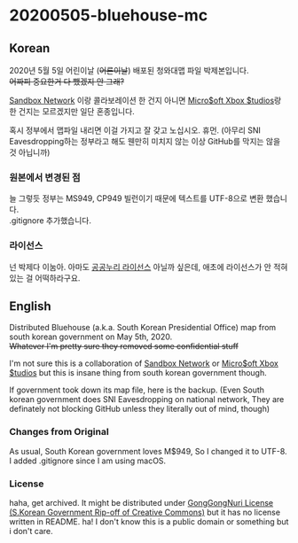 # 20200505-bluehouse-mc

## Korean

2020년 5월 5일 어린이날 (~~어른이날~~) 배포된 청와대맵 파일 박제본입니다.  
~~어짜피 중요한거 다 뺐겠지 안 그래?~~  
  
[Sandbox Network](https://sandboxnetwork.net) 이랑 콜라보레이션 한 건지 아니면 [Micro$oft Xbox $tudios](https://www.xbox.com/en-US/xbox-game-studios)랑 한 건지는 모르겠지만 일단 혼종입니다.  
  
혹시 정부에서 맵파일 내리면 이걸 가지고 잘 갖고 노십시오. 휴먼. (아무리 SNI Eavesdropping하는 정부라고 해도 웬만히 미치지 않는 이상 GitHub를 막지는 않을 것 아닙니까)  

### 원본에서 변경된 점
늘 그렇듯 정부는 MS949, CP949 빌런이기 때문에 텍스트를 UTF-8으로 변환 했습니다.  
.gitignore 추가했습니다.  

### 라이선스
넌 박제다 이눔아. 아마도 [공공누리 라이선스](https://www.kogl.or.kr/info/introduce.do) 아닐까 싶은데, 애초에 라이선스가 안 적혀있는 걸 어떡하라구요.

## English

Distributed Bluehouse (a.k.a. South Korean Presidential Office) map from south korean government on May 5th, 2020.  
~~Whatever I'm pretty sure they removed some confidential stuff~~  

I'm not sure this is a collaboration of [Sandbox Network](https://sandboxnetwork.net) or [Micro$oft Xbox $tudios](https://www.xbox.com/en-US/xbox-game-studios) but this is insane thing from south korean government though.  
  
If government took down its map file, here is the backup. (Even South korean government does SNI Eavesdropping on national network, They are definately not blocking GitHub unless they literally out of mind, though)  

### Changes from Original
As usual, South Korean government loves M$949, So I changed it to UTF-8.  
I added .gitignore since I am using macOS.  

### License
haha, get archived. It might be distributed under [GongGongNuri License (S.Korean Government Rip-off of Creative Commons)](https://www.kogl.or.kr/info/introduce.do) but it has no license written in README. ha! I don't know this is a public domain or something but i don't care.
